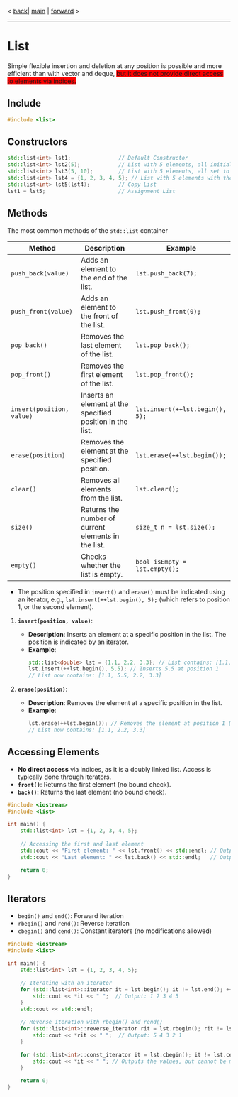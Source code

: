 < [back](cpp08_01_02_deque.md)| [main](/) | [forward](cpp08_01_04_array) > 

---
# List
Simple flexible insertion and deletion at any position is possible and more efficient than with vector and deque, <span style="background-color: red;">but it does not provide direct access to elements via indices.</span>

## Include
```cpp
#include <list>
```

## Constructors
```cpp
std::list<int> lst1;               // Default Constructor 
std::list<int> lst2(5);            // List with 5 elements, all initialized to 0
std::list<int> lst3(5, 10);        // List with 5 elements, all set to the value 10
std::list<int> lst4 = {1, 2, 3, 4, 5}; // List with 5 elements with the corresponding values
std::list<int> lst5(lst4);         // Copy List 
lst1 = lst5;                       // Assignment List 
```

## Methods

The most common methods of the `std::list` container

| Method                     | Description                                                               | Example                                      |
|----------------------------|---------------------------------------------------------------------------|-----------------------------------------------|
| `push_back(value)`         | Adds an element to the end of the list.                                 | `lst.push_back(7);`                          |
| `push_front(value)`        | Adds an element to the front of the list.                               | `lst.push_front(0);`                         |
| `pop_back()`               | Removes the last element of the list.                                    | `lst.pop_back();`                            |
| `pop_front()`              | Removes the first element of the list.                                   | `lst.pop_front();`                           |
| `insert(position, value)`   | Inserts an element at the specified position in the list.               | `lst.insert(++lst.begin(), 5);`              |
| `erase(position)`          | Removes the element at the specified position.                           | `lst.erase(++lst.begin());`                  |
| `clear()`                  | Removes all elements from the list.                                      | `lst.clear();`                               |
| `size()`                   | Returns the number of current elements in the list.                      | `size_t n = lst.size();`                     |
| `empty()`                  | Checks whether the list is empty.                                        | `bool isEmpty = lst.empty();`                |

- The position specified in `insert()` and `erase()` must be indicated using an iterator, e.g., `lst.insert(++lst.begin(), 5);` (which refers to position 1, or the second element).

1. **`insert(position, value)`**:
   - **Description**: Inserts an element at a specific position in the list. The position is indicated by an iterator.
   - **Example**:
     ```cpp
     std::list<double> lst = {1.1, 2.2, 3.3}; // List contains: [1.1, 2.2, 3.3]
     lst.insert(++lst.begin(), 5.5); // Inserts 5.5 at position 1
     // List now contains: [1.1, 5.5, 2.2, 3.3]
     ```

2. **`erase(position)`**:
   - **Description**: Removes the element at a specific position in the list.
   - **Example**:
     ```cpp
     lst.erase(++lst.begin()); // Removes the element at position 1 (5.5)
     // List now contains: [1.1, 2.2, 3.3]
     ```

## Accessing Elements
- **No direct access** via indices, as it is a doubly linked list. Access is typically done through iterators.
- **`front()`**: Returns the first element (no bound check).
- **`back()`**: Returns the last element (no bound check).

```cpp
#include <iostream>
#include <list>

int main() {
    std::list<int> lst = {1, 2, 3, 4, 5};
    
    // Accessing the first and last element
    std::cout << "First element: " << lst.front() << std::endl; // Output: 1
    std::cout << "Last element: " << lst.back() << std::endl;   // Output: 5

    return 0;
}
```

## Iterators
- `begin()` and `end()`: Forward iteration
- `rbegin()` and `rend()`: Reverse iteration
- `cbegin()` and `cend()`: Constant iterators (no modifications allowed)

```cpp
#include <iostream>
#include <list>

int main() {
    std::list<int> lst = {1, 2, 3, 4, 5};

    // Iterating with an iterator
    for (std::list<int>::iterator it = lst.begin(); it != lst.end(); ++it) {
        std::cout << *it << " ";  // Output: 1 2 3 4 5
    }
    std::cout << std::endl;

    // Reverse iteration with rbegin() and rend()
    for (std::list<int>::reverse_iterator rit = lst.rbegin(); rit != lst.rend(); ++rit) {
        std::cout << *rit << " ";  // Output: 5 4 3 2 1
    }

    for (std::list<int>::const_iterator it = lst.cbegin(); it != lst.cend(); ++it) {
        std::cout << *it << " "; // Outputs the values, but cannot be modified
    }

    return 0;
}
```

